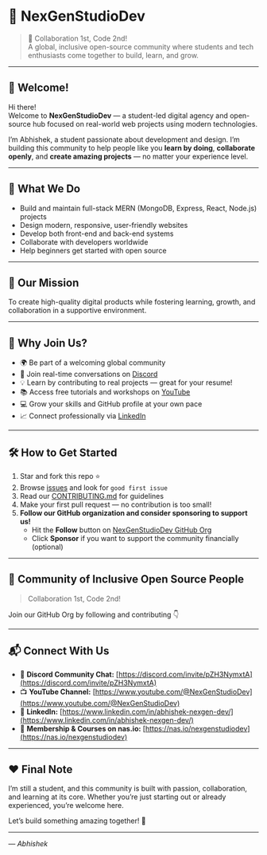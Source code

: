 # 🚀 NexGenStudioDev

> 💬 Collaboration 1st, Code 2nd!  
> A global, inclusive open-source community where students and tech enthusiasts come together to build, learn, and grow.

---

## 👋 Welcome!

Hi there!  
Welcome to **NexGenStudioDev** — a student-led digital agency and open-source hub focused on real-world web projects using modern technologies.

I’m Abhishek, a student passionate about development and design. I’m building this community to help people like you **learn by doing**, **collaborate openly**, and **create amazing projects** — no matter your experience level.

---

## 🌟 What We Do

- Build and maintain full-stack MERN (MongoDB, Express, React, Node.js) projects  
- Design modern, responsive, user-friendly websites  
- Develop both front-end and back-end systems  
- Collaborate with developers worldwide  
- Help beginners get started with open source  

---

## 🎯 Our Mission

To create high-quality digital products while fostering learning, growth, and collaboration in a supportive environment.

---

## 🤝 Why Join Us?

- 🌍 Be part of a welcoming global community  
- 💬 Join real-time conversations on [Discord](https://discord.com/invite/pZH3NymxtA)  
- 💡 Learn by contributing to real projects — great for your resume!  
- 📚 Access free tutorials and workshops on [YouTube](https://www.youtube.com/@NexGenStudioDev)  
- 💻 Grow your skills and GitHub profile at your own pace  
- 📈 Connect professionally via [LinkedIn](https://www.linkedin.com/in/abhishek-nexgen-dev/)  

---

## 🛠️ How to Get Started

1. Star and fork this repo ⭐  
2. Browse [issues](https://github.com/NexGenStudioDev) and look for `good first issue`  
3. Read our [CONTRIBUTING.md](CONTRIBUTING.md) for guidelines  
4. Make your first pull request — no contribution is too small!  
5. **Follow our GitHub organization and consider sponsoring to support us!**  
   - Hit the **Follow** button on [NexGenStudioDev GitHub Org](https://github.com/NexGenStudioDev)  
   - Click **Sponsor** if you want to support the community financially (optional)  

---

## 💬 Community of Inclusive Open Source People  
> Collaboration 1st, Code 2nd!

Join our GitHub Org by following and contributing 👇

---

## 📬 Connect With Us

- 💬 **Discord Community Chat:** [https://discord.com/invite/pZH3NymxtA](https://discord.com/invite/pZH3NymxtA)  
- 📺 **YouTube Channel:** [https://www.youtube.com/@NexGenStudioDev](https://www.youtube.com/@NexGenStudioDev)  
- 💼 **LinkedIn:** [https://www.linkedin.com/in/abhishek-nexgen-dev/](https://www.linkedin.com/in/abhishek-nexgen-dev/)  
- 💎 **Membership & Courses on nas.io:** [https://nas.io/nexgenstudiodev](https://nas.io/nexgenstudiodev)  

---

## ❤️ Final Note

I’m still a student, and this community is built with passion, collaboration, and learning at its core. Whether you’re just starting out or already experienced, you’re welcome here.

Let’s build something amazing together! 🚀

---

*— Abhishek*  
